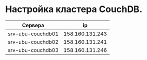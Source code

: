 # Настройка кластера CouchDB.

| Cервера  | ip | 
| ----------- | ----------- |
| srv-ubu-couchdb01    | 158.160.131.243   |
| srv-ubu-couchdb02    | 158.160.131.241   |
| srv-ubu-couchdb03    | 158.160.131.246   |
